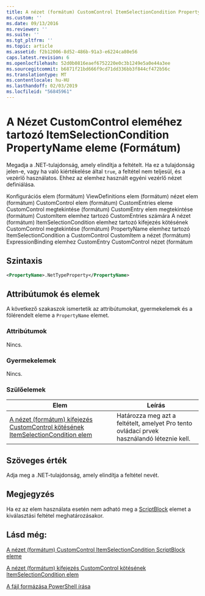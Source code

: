 ```yaml
---
title: A nézet (formátum) CustomControl ItemSelectionCondition PropertyName eleme |} A Microsoft Docs
ms.custom: ''
ms.date: 09/13/2016
ms.reviewer: ''
ms.suite: ''
ms.tgt_pltfrm: ''
ms.topic: article
ms.assetid: f2b12006-8d52-486b-91a3-e6224ca80e56
caps.latest.revision: 6
ms.openlocfilehash: 52d0b0816eaef6752220e0c3b1249e5a0e44a3ee
ms.sourcegitcommit: b6871f21bd666f9cd71dd336bb3f844cf472b56c
ms.translationtype: MT
ms.contentlocale: hu-HU
ms.lasthandoff: 02/03/2019
ms.locfileid: "56845961"
---
```

# <a name="propertyname-element-for-itemselectioncondition-for-customcontrol-for-view-format"></a>A Nézet CustomControl eleméhez tartozó ItemSelectionCondition PropertyName eleme (Formátum)

Megadja a .NET-tulajdonság, amely elindítja a feltételt. Ha ez a tulajdonság jelen-e, vagy ha való kiértékelése által `true`, a feltétel nem teljesül, és a vezérlő használatos. Ehhez az elemhez használt egyéni vezérlő nézet definiálása.

Konfigurációs elem (formátum) ViewDefinitions elem (formátum) nézet elem (formátum) CustomControl elem (formátum) CustomEntries eleme CustomControl megtekintése (formátum) CustomEntry elem megtekintése (formátum) CustomItem elemhez tartozó CustomEntries számára A nézet (formátum) ItemSelectionCondition elemhez tartozó kifejezés kötésének CustomControl megtekintése (formátum) PropertyName elemhez tartozó ItemSelectionCondition a CustomControl CustomItem a nézet (formátum) ExpressionBinding elemhez CustomEntry CustomControl nézet (formátum

## <a name="syntax"></a>Szintaxis

```xml
<PropertyName>.NetTypeProperty</PropertyName>
```

## <a name="attributes-and-elements"></a>Attribútumok és elemek

A következő szakaszok ismertetik az attribútumokat, gyermekelemek és a fölérendelt eleme a `PropertyName` elemet.

### <a name="attributes"></a>Attribútumok

Nincs.

### <a name="child-elements"></a>Gyermekelemek

Nincs.

### <a name="parent-elements"></a>Szülőelemek

|Elem|Leírás|
|-------------|-----------------|
|[A nézet (formátum) kifejezés CustomControl kötésének ItemSelectionCondition elem](./itemselectioncondition-element-for-expressionbinding-for-customcontrol-format.md)|Határozza meg azt a feltételt, amelyet Pro tento ovládací prvek használandó léteznie kell.|

## <a name="text-value"></a>Szöveges érték

Adja meg a .NET-tulajdonság, amely elindítja a feltétel nevét.

## <a name="remarks"></a>Megjegyzés

Ha ez az elem használata esetén nem adható meg a [ScriptBlock](./scriptblock-element-for-itemselectioncondition-for-customcontrol-for-view-format.md) elemet a kiválasztási feltétel meghatározásakor.

## <a name="see-also"></a>Lásd még:

[A nézet (formátum) CustomControl ItemSelectionCondition ScriptBlock eleme](./scriptblock-element-for-itemselectioncondition-for-customcontrol-for-view-format.md)

[A nézet (formátum) kifejezés CustomControl kötésének ItemSelectionCondition elem](./itemselectioncondition-element-for-expressionbinding-for-customcontrol-format.md)

[A fájl formázása PowerShell írása](./writing-a-powershell-formatting-file.md)
